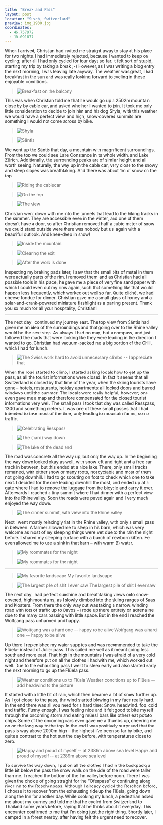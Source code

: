 ```yaml
---
title: "Break and Pass"
layout: post
location: "Susch, Switzerland"
preview: img_1930.jpg
coordinates:
  - 46.757972
  - 10.091877
---
```

When I arrived, Christian had invited me straight away to stay at his place for two nights. I had immediately rejected, because I wanted to keep on cycling; after all I had only cycled for four days so far. It felt sort of stupid, starting my trip by taking a break ;-) However, as I was writing a blog entry the next morning, I was leaving late anyway. The weather was great, I had breakfast in the sun and was really looking forward to cycling in these enjoyable conditions.

> ![Breakfast on the balcony](/images/img_1847.jpg)

This was when Christian told me that he would go up a 2502m mountain close by by cable car, and asked whether I wanted to join. It took me only little consideration to decide to join him and his dog Shyla; with this weather we would have a perfect view, and high, snow-covered summits are something I would not come across by bike.

> ![Shyla](/images/img_1854.jpg)

> ![Säntis](/images/img_1858.jpg)

We went up the Säntis that day, a mountain with magnificent surroundings. From the top we could see Lake Constance in its whole width, and Lake Zürich. Additionally, the surrounding peaks are of similar height and all worth seeing. Naturally, the way up in the cable car, very close to the snowy and steep slopes was breathtaking. And there was about 1m of snow on the top.

> ![Riding the cablecar](/images/img_1869.jpg)

> ![On the top](/images/img_1930.jpg)

> ![The view](/images/img_1924.jpg)

Christian went down with me into the tunnels that lead to the hiking tracks in the summer. They are accessible even in the winter, and one of them doesn’t have a door, so after Christian removed half a cubic meter of snow we could stand outside were there was nobody but us, again with a beautiful outlook. And knee-deep in snow!

> ![Inside the mountain](/images/img_1903.jpg)

> ![Clearing the exit](/images/img_1908.jpg)

> ![After the work is done](/images/img_1916.jpg)

Inspecting my braking pads later, I saw that the small bits of metal in them were actually parts of the rim. I removed them, and as Christian had all possible tools in his place, he gave me a piece of very fine sand paper with which I could even out my rims again, such that something like that would happen less frequently, which worked out well so far. Quite cliché, we had cheese fondue for dinner. Christian gave me a small glass of honey and a solar-and-crank-powered miniature flashlight as a parting present. Thank you so much for all your hospitality, Christian!

* * *

The next day I continued my journey east. The top view from Säntis had given me an idea of the surroundings and that going over to the Rhine valley would be the next step. As always I had no map, but a compass, and just followed the roads that were looking like they were leading in the direction I wanted to go. Christian had vacuum-packed me a big portion of the Chili, which I had for lunch.

> ![The Swiss work hard to avoid unnecessary climbs -- I appreciate that](/images/img_1940.jpg)

When the road started to climb, I started asking locals how to get up the pass, as all the tourist informations were closed. In fact it seems that all Switzerland is closed by that time of the year, when the skiing tourists have gone – hotels, restaurants, holiday apartments; all locked doors and barred windows until the summer. The locals were really helpful, however; one even gave me a map and therefore compensated for the closed tourist informations very well. The small pass I took that day was called Resspass, 1300 and something meters. It was one of these small passes that I had intended to take most of the time, only leading to mountain farms, so no traffic.

> ![Celebrating Resspass](/images/img_1966.jpg)

> ![The (hard) way down](/images/img_1976.jpg)

> ![The lake of the dead end](/images/img_1977.jpg)

The road was concrete all the way up, but only the way up. In the beginning the way down looked okay as well, with snow left and right and a free car track in between, but this ended at a nice lake. There, only small tracks remained, with either snow or many roots, not cyclable and most of them not going downhill. I had to go scouting on foot to check which one to take next. I decided for the one leading downhill the most, and ended up at a gate where I had to remove the luggage from the bicycle and carry it over. Afterwards I reached a tiny summit where I had dinner with a perfect view into the Rhine valley. Soon the roads were paved again and I very much enjoyed the way down.

> ![The dinner summit, with view into the Rhine valley](/images/img_1982.jpg)

Next I went mostly relaxingly flat in the Rhine valley, with only a small pass in between. A farmer allowed me to sleep in his barn, which was very welcome as most of my sleeping things were wet due to the rain the night before. I shared my sleeping surface with a bunch of newborn kitten. He even allowed me to use a sink in that barn – with warm (!) water.

> ![My roommates for the night](/images/img_2034.jpg)
>
> ![My roommates for the night](/images/img_2051.jpg)


* * *

> ![My favorite landscape](/images/img_2069.jpg)
My favorite landscape

> ![The largest pile of shit I ever saw](/images/img_2064.jpg)
The largest pile of shit I ever saw

The next day I had perfect sunshine and breathtaking views onto snow-covered, high mountains, as I slowly climbed into the skiing ranges of Saas and Klosters. From there the only way out was taking a narrow, winding road with lots of traffic up to Davos – I rode up there entirely on adrenaline due to the many cars passing with little space. But in the end I reached the Wolfgang pass unharmed and happy.

> ![Wolfgang was a hard one -- happy to be alive](/images/img_2074.jpg)
Wolfgang was a hard one -- happy to be alive

Up there I replenished my water supplies and was recommended to take the Flüela- instead of Julier pass. This suited me well as it meant going less south and more east. That high in the mountains I was afraid of a very cold night and therefore put on all the clothes I had with me, which worked out well. Due to the exhausting pass I went to sleep early and also started early the next morning to go up the Flüela pass.

> ![Weather conditions up to Flüela](/images/img_2077.jpg)
Weather conditions up to Flüela -- add headwind to the picture

It started with a little bit of rain, which then became a lot of snow further up. As I got closer to the pass, the wind started blowing in my face really hard. In the end there was all you need for a hard time: Snow, headwind, fog, cold and traffic. Funny enough, I was feeling nice and it felt good to bite myself through the oncoming storm and eating müesli bars like others eat potato chips. Some of the oncoming cars even gave me a thumbs up, cheering me on on the long way to the top. In the end I was positively surprised that the pass is way above 2000m high – the highest I’ve been so far by bike, and quite a contrast to the hot sun the day before, with temperatures close to zero.

> ![Happy and proud of myself -- at 2389m above sea level](/images/img_2080.jpg)
Happy and proud of myself -- at 2389m above sea level

To survive the way down, I put on all the clothes I had in the backpack; a little bit below the pass the snow walls on the side of the road were taller than me.
I reached the bottom of the Inn valley before noon. There I was given the choice of going straight for the “Ofenpass” or continuing along river Inn to the Reschenpass. Although I already cycled the Reschen before, I choose it to recover from the exhausting ride up the Flüela, going down along the Inn for another day. While cooking my lunch, a pedestrian asked me about my journey and told me that he cycled from Switzerland to Thailand some years before, saying that he thinks about it everyday. This encounter confirmed to me that I’m doing just the right thing. Shortly later, I camped in a forest nearby, after having felt the urgent need to recover.
